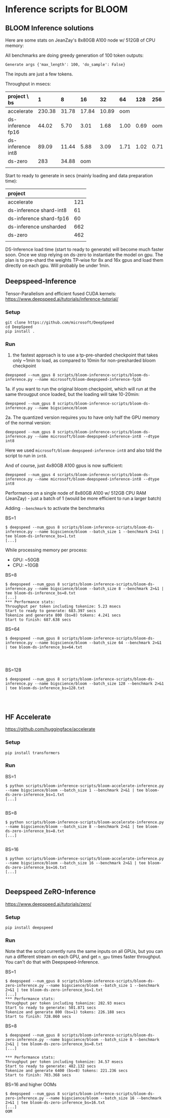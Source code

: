 # Inference scripts for BLOOM

## BLOOM Inference solutions

Here are some stats on JeanZay's 8x80GB A100 node w/ 512GB of CPU memory:

All benchmarks are doing greedy generation of 100 token outputs:
```
Generate args {'max_length': 100, 'do_sample': False}
```
The inputs are just a few tokens.

Throughput in msecs:

| project \ bs      |      1 |     8 |    16 |    32 |   64 |  128 |  256 | 512  |
| :-----------      |  :---- | :---- | :---- | :---- | :--- | :--- | :--- | :--- |
| accelerate        | 230.38 | 31.78 | 17.84 | 10.89 |  oom |      |      |      |
| ds-inference fp16 |  44.02 |  5.70 |  3.01 |  1.68 | 1.00 | 0.69 |  oom |      |
| ds-inference int8 |  89.09 | 11.44 |  5.88 |  3.09 | 1.71 | 1.02 | 0.71 | oom  |
| ds-zero           |    283 | 34.88 |   oom |       |      |      |      |      |
|                   |        |       |       |       |      |      |      |      |


Start to ready to generate in secs (mainly loading and data preparation time):

| project                 |      |
| :---------------------- | :--- |
| accelerate              |  121 |
| ds-inference shard-int8 |   61 |
| ds-inference shard-fp16 |   60 |
| ds-inference unsharded  |  662 |
| ds-zero                 |  462 |
|                         |      |


DS-Inference load time (start to ready to generate) will become much faster soon. Once we stop relying on ds-zero to instantiate the model on gpu. The plan is to pre-shard the weights TP-wise for 8x and 16x gpus and load them directly on each gpu. Will probably be under 1min.


## Deepspeed-Inference

Tensor-Parallelism and efficient fused CUDA kernels:
https://www.deepspeed.ai/tutorials/inference-tutorial/

### Setup

```
git clone https://github.com/microsoft/DeepSpeed
cd DeepSpeed
pip install .
```

### Run

1. the fastest approach is to use a tp-pre-sharded checkpoint that takes only ~1min to load, as compared to 10min for non-presharded bloom checkpoint


```
deepspeed --num_gpus 8 scripts/bloom-inference-scripts/bloom-ds-inference.py --name microsoft/bloom-deepspeed-inference-fp16
```
1a.
if you want to run the original bloom checkpoint, which will run at the same througput once loaded, but the loading will take 10-20min:

```
deepspeed --num_gpus 8 scripts/bloom-inference-scripts/bloom-ds-inference.py --name bigscience/bloom
```

2a. The quantized version requires you to have only half the GPU memory of the normal version:


```
deepspeed --num_gpus 8 scripts/bloom-inference-scripts/bloom-ds-inference.py --name microsoft/bloom-deepspeed-inference-int8 --dtype int8
```

Here we used `microsoft/bloom-deepspeed-inference-int8` and also told the script to run in `int8`.

And of course, just 4x80GB A100 gpus is now sufficient:

```
deepspeed --num_gpus 4 scripts/bloom-inference-scripts/bloom-ds-inference.py --name microsoft/bloom-deepspeed-inference-int8 --dtype int8
```




Performance on a single node of 8x80GB A100 w/ 512GB CPU RAM (JeanZay) - just a batch of 1 (would be more efficient to run a larger batch)

Adding `--benchmark` to activate the benchmarks


BS=1
```
$ deepspeed --num_gpus 8 scripts/bloom-inference-scripts/bloom-ds-inference.py --name bigscience/bloom --batch_size 1 --benchmark 2>&1 | tee bloom-ds-inference_bs=1.txt
[...]

```

While processing memory per process:

-  GPU: ~50GB
-  CPU: ~10GB


BS=8
```
$ deepspeed --num_gpus 8 scripts/bloom-inference-scripts/bloom-ds-inference.py --name bigscience/bloom --batch_size 8 --benchmark 2>&1 | tee bloom-ds-inference_bs=8.txt
[...]
*** Performance stats:
Throughput per token including tokenize: 5.23 msecs
Start to ready to generate: 683.397 secs
Tokenize and generate 800 (bs=8) tokens: 4.241 secs
Start to finish: 687.638 secs
```

BS=64

```
$ deepspeed --num_gpus 8 scripts/bloom-inference-scripts/bloom-ds-inference.py --name bigscience/bloom --batch_size 64 --benchmark 2>&1 | tee bloom-ds-inference_bs=64.txt




```

BS=128

```
$ deepspeed --num_gpus 8 scripts/bloom-inference-scripts/bloom-ds-inference.py --name bigscience/bloom --batch_size 128 --benchmark 2>&1 | tee bloom-ds-inference_bs=128.txt




```


## HF Accelerate

https://github.com/huggingface/accelerate

### Setup

```
pip install transformers
```



### Run




BS=1
```
$ python scripts/bloom-inference-scripts/bloom-accelerate-inference.py --name bigscience/bloom --batch_size 1 --benchmark 2>&1 | tee bloom-ds-zero-inference_bs=1.txt
[...]


```

BS=8
```
$ python scripts/bloom-inference-scripts/bloom-accelerate-inference.py --name bigscience/bloom --batch_size 8 --benchmark 2>&1 | tee bloom-ds-zero-inference_bs=8.txt
[...]


```

BS=16
```
$ python scripts/bloom-inference-scripts/bloom-accelerate-inference.py --name bigscience/bloom --batch_size 16 --benchmark 2>&1 | tee bloom-ds-zero-inference_bs=16.txt
[...]


```



## Deepspeed ZeRO-Inference

https://www.deepspeed.ai/tutorials/zero/

### Setup

```
pip install deepspeed
```


### Run

Note that the script currently runs the same inputs on all GPUs, but you can run a different stream on each GPU, and get `n_gpu` times faster throughput. You can't do that with Deepspeed-Inference.


BS=1

```
$ deepspeed --num_gpus 8 scripts/bloom-inference-scripts/bloom-ds-zero-inference.py --name bigscience/bloom --batch_size 1 --benchmark 2>&1 | tee bloom-ds-zero-inference_bs=1.txt
[...]
*** Performance stats:
Throughput per token including tokenize: 282.93 msecs
Start to ready to generate: 501.871 secs
Tokenize and generate 800 (bs=1) tokens: 226.188 secs
Start to finish: 728.060 secs
```


BS=8

```
$ deepspeed --num_gpus 8 scripts/bloom-inference-scripts/bloom-ds-zero-inference.py --name bigscience/bloom --batch_size 8 --benchmark 2>&1 | tee bloom-ds-zero-inference_bs=8.txt
[...]

*** Performance stats:
Throughput per token including tokenize: 34.57 msecs
Start to ready to generate: 482.132 secs
Tokenize and generate 6400 (bs=8) tokens: 221.236 secs
Start to finish: 703.368 secs
```

BS=16 and higher OOMs

```
$ deepspeed --num_gpus 8 scripts/bloom-inference-scripts/bloom-ds-zero-inference.py --name bigscience/bloom --batch_size 16 --benchmark 2>&1 | tee bloom-ds-zero-inference_bs=16.txt
[...]
OOM

```
